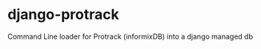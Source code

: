 django-protrack
===============

Command Line loader for Protrack (informixDB) into a django managed db